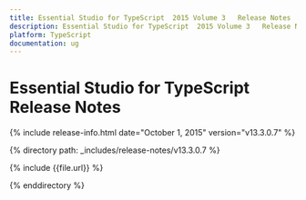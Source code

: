 ```yaml
---
title: Essential Studio for TypeScript  2015 Volume 3   Release Notes  
description: Essential Studio for TypeScript  2015 Volume 3   Release Notes  
platform: TypeScript
documentation: ug
---
```


# Essential Studio for TypeScript  Release Notes  

{% include release-info.html date="October 1, 2015"  version="v13.3.0.7" %} 


{% directory path: _includes/release-notes/v13.3.0.7 %}

{% include {{file.url}} %}

{% enddirectory %}
